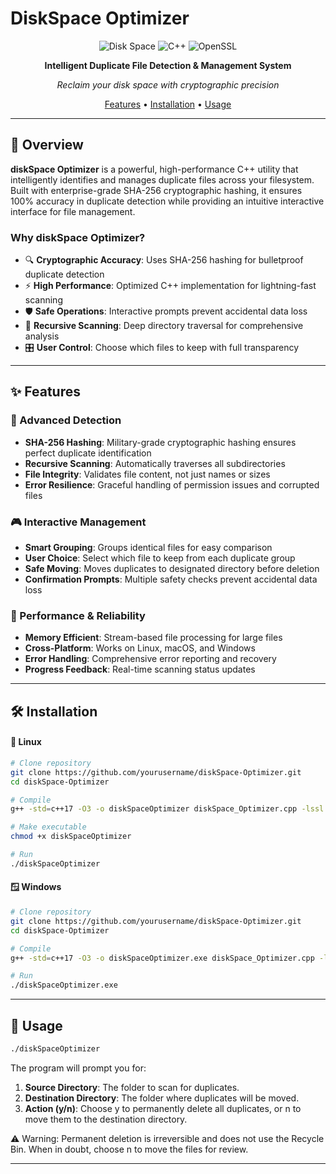 # DiskSpace Optimizer

<div align="center">

![Disk Space](https://img.shields.io/badge/Disk%20Space-Optimizer-blue?style=for-the-badge&logo=hard-drive)
![C++](https://img.shields.io/badge/C++-17-orange?style=for-the-badge&logo=cplusplus)
![OpenSSL](https://img.shields.io/badge/OpenSSL-SHA256-green?style=for-the-badge&logo=openssl)

**Intelligent Duplicate File Detection & Management System**

*Reclaim your disk space with cryptographic precision*

[Features](#-features) • [Installation](#-installation) • [Usage](#-usage)

</div>

---

## 🎯 Overview

**diskSpace Optimizer** is a powerful, high-performance C++ utility that intelligently identifies and manages duplicate files across your filesystem. Built with enterprise-grade SHA-256 cryptographic hashing, it ensures 100% accuracy in duplicate detection while providing an intuitive interactive interface for file management.

### Why diskSpace Optimizer?

- 🔍 **Cryptographic Accuracy**: Uses SHA-256 hashing for bulletproof duplicate detection
- ⚡ **High Performance**: Optimized C++ implementation for lightning-fast scanning
- 🛡️ **Safe Operations**: Interactive prompts prevent accidental data loss
- 📁 **Recursive Scanning**: Deep directory traversal for comprehensive analysis
- 🎛️ **User Control**: Choose which files to keep with full transparency

---

## ✨ Features

### 🔐 Advanced Detection
- **SHA-256 Hashing**: Military-grade cryptographic hashing ensures perfect duplicate identification
- **Recursive Scanning**: Automatically traverses all subdirectories
- **File Integrity**: Validates file content, not just names or sizes
- **Error Resilience**: Graceful handling of permission issues and corrupted files

### 🎮 Interactive Management
- **Smart Grouping**: Groups identical files for easy comparison
- **User Choice**: Select which file to keep from each duplicate group
- **Safe Moving**: Moves duplicates to designated directory before deletion
- **Confirmation Prompts**: Multiple safety checks prevent accidental data loss

### 🚀 Performance & Reliability
- **Memory Efficient**: Stream-based file processing for large files
- **Cross-Platform**: Works on Linux, macOS, and Windows
- **Error Handling**: Comprehensive error reporting and recovery
- **Progress Feedback**: Real-time scanning status updates

---

## 🛠️ Installation

#### 🐧 Linux
```bash
# Clone repository
git clone https://github.com/yourusername/diskSpace-Optimizer.git
cd diskSpace-Optimizer

# Compile
g++ -std=c++17 -O3 -o diskSpaceOptimizer diskSpace_Optimizer.cpp -lssl -lcrypto

# Make executable
chmod +x diskSpaceOptimizer

# Run
./diskSpaceOptimizer
```

#### 🪟 Windows
```bash
# Clone repository
git clone https://github.com/yourusername/diskSpace-Optimizer.git
cd diskSpace-Optimizer

# Compile
g++ -std=c++17 -O3 -o diskSpaceOptimizer.exe diskSpace_Optimizer.cpp -lssl -lcrypto

# Run
./diskSpaceOptimizer.exe
```

---

## 🚀 Usage

```bash
./diskSpaceOptimizer
```
The program will prompt you for:
1. **Source Directory**: The folder to scan for duplicates.
2. **Destination Directory**: The folder where duplicates will be moved.
3. **Action (y/n)**: Choose y to permanently delete all duplicates, or n to move them to the destination directory.

⚠️ Warning: Permanent deletion is irreversible and does not use the Recycle Bin. When in doubt, choose n to move the files for review.


---

